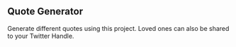 ## Quote Generator

Generate different quotes using this project. Loved ones can also be shared to your Twitter Handle.
